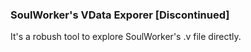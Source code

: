 ### SoulWorker's VData Exporer [Discontinued]
It's a robush tool to explore SoulWorker's .v file directly.